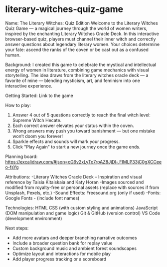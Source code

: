 # literary-witches-quiz-game
Name: The Literary Witches: Quiz Edition
Welcome to the Literary Witches Quiz Game — a magical journey through the world of women writers, inspired by the enchanting Literary Witches Oracle Deck. In this interactive browser-based quiz, players must channel their inner witch and correctly answer questions about legendary literary women. Your choices determine your fate: ascend the ranks of the coven or be cast out as a confused human.

Background:
I created this game to celebrate the mystical and intellectual energy of women in literature, combining game mechanics with visual storytelling. The idea draws from the literary witches oracle deck — a favorite of mine — blending mysticism, art, and feminism into one interactive experience.

Getting Started: Link to the game

How to play:
1. Answer 4 out of 5 questions correctly to reach the final witch level: Supreme Witch Hecate.
2. Each correct answer elevates your status within the coven.
3. Wrong answers may push you toward banishment — but one mistake won’t doom you forever!
4. Sparkle effects and sounds will mark your progress.
5. Click "Play Again" to start a new journey once the game ends.

Planning board: https://excalidraw.com/#json=cG6v2xLyTo7rpAZ8JjDl-,FIMLP33jC0gXCCeeo-fsYg

Attributions:
-Literary Witches Oracle Deck – Inspiration and visual reference by Taisia Kitaiskaia and Katy Horan
-Images sourced and modified from royalty-free or personal assets (replace with sources if from Unsplash, Pexels, etc.)
-Sound Effects: Freesound.org (only if used)
-Fonts: Google Fonts - (include font names)

Technologies:
HTML
CSS (with custom styling and animations)
JavaScript (DOM manipulation and game logic)
Git & GitHub (version control)
VS Code (development environment)

Next steps:
- Add more avatars and deeper branching narrative outcomes
- Include a broader question bank for replay value
- Custom background music and ambient forest soundscapes
- Optimize layout and interactions for mobile play
- Add player progress tracking or a scoreboard
